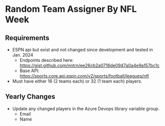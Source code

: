 # Random Team Assigner By NFL Week

## Requirements
- ESPN api but exist and not changed since development and tested in Jan. 2024
  - Endpoints described here: https://gist.github.com/nntrn/ee26cb2a0716de0947a0a4e9a157bc1c
  - Base API: https://sports.core.api.espn.com/v2/sports/football/leagues/nfl
- Must have either 16 (2 teams each) or 32 (1 team each) players.

## Yearly Changes
- Update any changed players in the Azure Devops library variable group.
  - Email
  - Name

